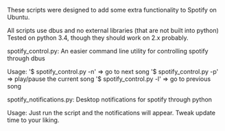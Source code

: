 These scripts were designed to add some extra functionality to Spotify on Ubuntu. 

All scripts use dbus and no external libraries (that are not built into python) Tested on python 3.4, though they should work on 2.x probably.

spotify_control.py: An easier command line utility for controlling spotify through dbus

Usage:
	'$ spotify_control.py -n' => go to next song
	'$ spotify_control.py -p' => play/pause the current song
	'$ spotify_control.py -l' => go to previous song

spotify_notifications.py: Desktop notifications for spotify through python

Usage:
	Just run the script and the notifications will appear. Tweak update time to your liking.

